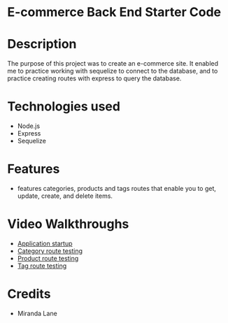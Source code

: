 # E-commerce Back End Starter Code

# Description
The purpose of this project was to create an e-commerce site.  It enabled me to practice working with sequelize to connect to the database, and to practice creating routes with express to query the database.

# Technologies used
* Node.js
* Express
* Sequelize

# Features
* features categories, products and tags routes that enable you to get, update, create, and delete items.

# Video Walkthroughs 
* [Application startup](ecommerce_startup_procedures.gif)
* [Category route testing](ecommerce_category_routes.gif)
* [Product route testing](ecommerce_product_routes.gif)
* [Tag route testing](ecommerce_tag_routes.gif)

# Credits
* Miranda Lane
